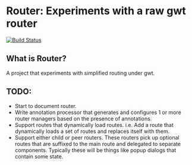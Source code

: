# Router: Experiments with a raw gwt router

[![Build Status](https://secure.travis-ci.org/realityforge/gwt-router.png?branch=master)](http://travis-ci.org/realityforge/gwt-router)

## What is Router?

A project that experiments with simplified routing under gwt.

## TODO:

* Start to document router.
* Write annotation processor that generates and configures 1 or more router managers based on the presence of annotations.
* Support routes that dynamically load routes. i.e. Add a route that dynamically loads a set of routes and replaces itself with them.
* Support either child or peer routers. These routers pick up optional routes that are suffixed to the main route and delegated to separate components. Typically these will be things like popup dialogs that contain some state. 
